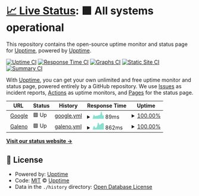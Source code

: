 # [📈 Live Status](https://upptime.github.io/upptime): <!--live status--> **🟩 All systems operational**

This repository contains the open-source uptime monitor and status page for [Upptime](https://upptime.js.org), powered by [Upptime](https://github.com/upptime/upptime).

[![Uptime CI](https://github.com/ReigenbornDavid/galeno-status/workflows/Uptime%20CI/badge.svg)](https://github.com/ReigenbornDavid/galeno-status/actions?query=workflow%3A%22Uptime+CI%22)
[![Response Time CI](https://github.com/ReigenbornDavid/galeno-status/workflows/Response%20Time%20CI/badge.svg)](https://github.com/ReigenbornDavid/galeno-status/actions?query=workflow%3A%22Response+Time+CI%22)
[![Graphs CI](https://github.com/ReigenbornDavid/galeno-status/workflows/Graphs%20CI/badge.svg)](https://github.com/ReigenbornDavid/galeno-status/actions?query=workflow%3A%22Graphs+CI%22)
[![Static Site CI](https://github.com/ReigenbornDavid/galeno-status/workflows/Static%20Site%20CI/badge.svg)](https://github.com/ReigenbornDavid/galeno-status/actions?query=workflow%3A%22Static+Site+CI%22)
[![Summary CI](https://github.com/ReigenbornDavid/galeno-status/workflows/Summary%20CI/badge.svg)](https://github.com/ReigenbornDavid/galeno-status/actions?query=workflow%3A%22Summary+CI%22)

With [Upptime](https://upptime.js.org), you can get your own unlimited and free uptime monitor and status page, powered entirely by a GitHub repository. We use [Issues](https://github.com/upptime/upptime/issues) as incident reports, [Actions](https://github.com/ReigenbornDavid/galeno-status/actions) as uptime monitors, and [Pages](https://upptime.github.io/upptime) for the status page.

<!--start: status pages-->
<!-- This summary is generated by Upptime (https://github.com/upptime/upptime) -->
<!-- Do not edit this manually, your changes will be overwritten -->
<!-- prettier-ignore -->
| URL | Status | History | Response Time | Uptime |
| --- | ------ | ------- | ------------- | ------ |
| <img alt="" src="https://www.google.com/favicon.ico" height="13"> [Google](https://www.google.com) | 🟩 Up | [google.yml](https://github.com/ReigenbornDavid/galeno-status/commits/HEAD/history/google.yml) | <details><summary><img alt="Response time graph" src="./graphs/google/response-time-week.png" height="20"> 89ms</summary><br><a href="https://ReigenbornDavid.github.io/galeno-status/history/google"><img alt="Response time 89" src="https://img.shields.io/endpoint?url=https%3A%2F%2Fraw.githubusercontent.com%2FReigenbornDavid%2Fgaleno-status%2FHEAD%2Fapi%2Fgoogle%2Fresponse-time.json"></a><br><a href="https://ReigenbornDavid.github.io/galeno-status/history/google"><img alt="24-hour response time 79" src="https://img.shields.io/endpoint?url=https%3A%2F%2Fraw.githubusercontent.com%2FReigenbornDavid%2Fgaleno-status%2FHEAD%2Fapi%2Fgoogle%2Fresponse-time-day.json"></a><br><a href="https://ReigenbornDavid.github.io/galeno-status/history/google"><img alt="7-day response time 89" src="https://img.shields.io/endpoint?url=https%3A%2F%2Fraw.githubusercontent.com%2FReigenbornDavid%2Fgaleno-status%2FHEAD%2Fapi%2Fgoogle%2Fresponse-time-week.json"></a><br><a href="https://ReigenbornDavid.github.io/galeno-status/history/google"><img alt="30-day response time 89" src="https://img.shields.io/endpoint?url=https%3A%2F%2Fraw.githubusercontent.com%2FReigenbornDavid%2Fgaleno-status%2FHEAD%2Fapi%2Fgoogle%2Fresponse-time-month.json"></a><br><a href="https://ReigenbornDavid.github.io/galeno-status/history/google"><img alt="1-year response time 89" src="https://img.shields.io/endpoint?url=https%3A%2F%2Fraw.githubusercontent.com%2FReigenbornDavid%2Fgaleno-status%2FHEAD%2Fapi%2Fgoogle%2Fresponse-time-year.json"></a></details> | <details><summary><a href="https://ReigenbornDavid.github.io/galeno-status/history/google">100.00%</a></summary><a href="https://ReigenbornDavid.github.io/galeno-status/history/google"><img alt="All-time uptime 100.00%" src="https://img.shields.io/endpoint?url=https%3A%2F%2Fraw.githubusercontent.com%2FReigenbornDavid%2Fgaleno-status%2FHEAD%2Fapi%2Fgoogle%2Fuptime.json"></a><br><a href="https://ReigenbornDavid.github.io/galeno-status/history/google"><img alt="24-hour uptime 100.00%" src="https://img.shields.io/endpoint?url=https%3A%2F%2Fraw.githubusercontent.com%2FReigenbornDavid%2Fgaleno-status%2FHEAD%2Fapi%2Fgoogle%2Fuptime-day.json"></a><br><a href="https://ReigenbornDavid.github.io/galeno-status/history/google"><img alt="7-day uptime 100.00%" src="https://img.shields.io/endpoint?url=https%3A%2F%2Fraw.githubusercontent.com%2FReigenbornDavid%2Fgaleno-status%2FHEAD%2Fapi%2Fgoogle%2Fuptime-week.json"></a><br><a href="https://ReigenbornDavid.github.io/galeno-status/history/google"><img alt="30-day uptime 100.00%" src="https://img.shields.io/endpoint?url=https%3A%2F%2Fraw.githubusercontent.com%2FReigenbornDavid%2Fgaleno-status%2FHEAD%2Fapi%2Fgoogle%2Fuptime-month.json"></a><br><a href="https://ReigenbornDavid.github.io/galeno-status/history/google"><img alt="1-year uptime 100.00%" src="https://img.shields.io/endpoint?url=https%3A%2F%2Fraw.githubusercontent.com%2FReigenbornDavid%2Fgaleno-status%2FHEAD%2Fapi%2Fgoogle%2Fuptime-year.json"></a></details>
| <img alt="" src="https://favicons.githubusercontent.com/www.e-galenomovil.com.ar" height="13"> [Galeno](http://www.e-galenomovil.com.ar/mobile-rest-services-test/asociadoLogin/valAsociado/0227572500) | 🟩 Up | [galeno.yml](https://github.com/ReigenbornDavid/galeno-status/commits/HEAD/history/galeno.yml) | <details><summary><img alt="Response time graph" src="./graphs/galeno/response-time-week.png" height="20"> 862ms</summary><br><a href="https://ReigenbornDavid.github.io/galeno-status/history/galeno"><img alt="Response time 862" src="https://img.shields.io/endpoint?url=https%3A%2F%2Fraw.githubusercontent.com%2FReigenbornDavid%2Fgaleno-status%2FHEAD%2Fapi%2Fgaleno%2Fresponse-time.json"></a><br><a href="https://ReigenbornDavid.github.io/galeno-status/history/galeno"><img alt="24-hour response time 1122" src="https://img.shields.io/endpoint?url=https%3A%2F%2Fraw.githubusercontent.com%2FReigenbornDavid%2Fgaleno-status%2FHEAD%2Fapi%2Fgaleno%2Fresponse-time-day.json"></a><br><a href="https://ReigenbornDavid.github.io/galeno-status/history/galeno"><img alt="7-day response time 862" src="https://img.shields.io/endpoint?url=https%3A%2F%2Fraw.githubusercontent.com%2FReigenbornDavid%2Fgaleno-status%2FHEAD%2Fapi%2Fgaleno%2Fresponse-time-week.json"></a><br><a href="https://ReigenbornDavid.github.io/galeno-status/history/galeno"><img alt="30-day response time 862" src="https://img.shields.io/endpoint?url=https%3A%2F%2Fraw.githubusercontent.com%2FReigenbornDavid%2Fgaleno-status%2FHEAD%2Fapi%2Fgaleno%2Fresponse-time-month.json"></a><br><a href="https://ReigenbornDavid.github.io/galeno-status/history/galeno"><img alt="1-year response time 862" src="https://img.shields.io/endpoint?url=https%3A%2F%2Fraw.githubusercontent.com%2FReigenbornDavid%2Fgaleno-status%2FHEAD%2Fapi%2Fgaleno%2Fresponse-time-year.json"></a></details> | <details><summary><a href="https://ReigenbornDavid.github.io/galeno-status/history/galeno">100.00%</a></summary><a href="https://ReigenbornDavid.github.io/galeno-status/history/galeno"><img alt="All-time uptime 100.00%" src="https://img.shields.io/endpoint?url=https%3A%2F%2Fraw.githubusercontent.com%2FReigenbornDavid%2Fgaleno-status%2FHEAD%2Fapi%2Fgaleno%2Fuptime.json"></a><br><a href="https://ReigenbornDavid.github.io/galeno-status/history/galeno"><img alt="24-hour uptime 100.00%" src="https://img.shields.io/endpoint?url=https%3A%2F%2Fraw.githubusercontent.com%2FReigenbornDavid%2Fgaleno-status%2FHEAD%2Fapi%2Fgaleno%2Fuptime-day.json"></a><br><a href="https://ReigenbornDavid.github.io/galeno-status/history/galeno"><img alt="7-day uptime 100.00%" src="https://img.shields.io/endpoint?url=https%3A%2F%2Fraw.githubusercontent.com%2FReigenbornDavid%2Fgaleno-status%2FHEAD%2Fapi%2Fgaleno%2Fuptime-week.json"></a><br><a href="https://ReigenbornDavid.github.io/galeno-status/history/galeno"><img alt="30-day uptime 100.00%" src="https://img.shields.io/endpoint?url=https%3A%2F%2Fraw.githubusercontent.com%2FReigenbornDavid%2Fgaleno-status%2FHEAD%2Fapi%2Fgaleno%2Fuptime-month.json"></a><br><a href="https://ReigenbornDavid.github.io/galeno-status/history/galeno"><img alt="1-year uptime 100.00%" src="https://img.shields.io/endpoint?url=https%3A%2F%2Fraw.githubusercontent.com%2FReigenbornDavid%2Fgaleno-status%2FHEAD%2Fapi%2Fgaleno%2Fuptime-year.json"></a></details>

<!--end: status pages-->

[**Visit our status website →**](https://upptime.github.io/upptime)

## 📄 License

- Powered by: [Upptime](https://github.com/upptime/upptime)
- Code: [MIT](./LICENSE) © [Upptime](https://upptime.js.org)
- Data in the `./history` directory: [Open Database License](https://opendatacommons.org/licenses/odbl/1-0/)
